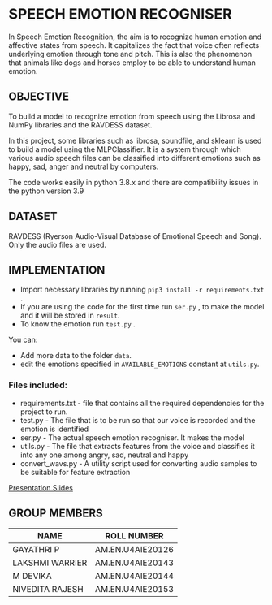 # SPEECH EMOTION RECOGNISER

In Speech Emotion Recognition, the aim is to  recognize human emotion and affective states from speech. It capitalizes  the fact that voice often reflects underlying emotion through tone and pitch. This is also the phenomenon that animals like dogs and horses employ to be able to understand human emotion.

## OBJECTIVE

To build a model to recognize emotion from speech using the Librosa and NumPy libraries  and the RAVDESS dataset.

In this project, some libraries such as librosa, soundfile, and sklearn is used to build a model using the MLPClassifier.  It is a system through which various audio speech files can be classified into different emotions such as happy, sad, anger and neutral by computers.

The code works easily in python 3.8.x and there are compatibility issues in the python version 3.9

## DATASET

RAVDESS (Ryerson Audio-Visual Database of Emotional Speech and Song). Only the audio files are used.

## IMPLEMENTATION 

- Import necessary libraries by running `pip3 install -r requirements.txt` .
- If you are using the code for the first time run `ser.py` , to make the model and it will be stored in `result`.
- To know the emotion run `test.py` .

You can:
 
- Add more data to the folder `data`.
- edit the emotions specified in `AVAILABLE_EMOTIONS` constant at `utils.py`.

### Files included:

- requirements.txt - file that contains all the required dependencies for the project to run.
- test.py - The file that is to be run so that our voice is recorded and the emotion is identified
- ser.py - The actual speech emotion recogniser. It makes the model
- utils.py - The file that extracts features from the voice and classifies it into any one among angry, sad, neutral and happy
- convert_wavs.py - A utility script used for converting audio samples to be suitable for feature extraction

[Presentation Slides](https://docs.google.com/presentation/d/1ClvcQFMahFXRTfLWYMVtZs16s2Vgzat-s_iQCtyLyys/edit?usp=sharing)


## GROUP MEMBERS 

| NAME  | ROLL NUMBER |
| ------------- | ------------- |
| GAYATHRI P  | AM.EN.U4AIE20126  |
| LAKSHMI WARRIER  | AM.EN.U4AIE20143   |
| M DEVIKA  | AM.EN.U4AIE20144  |
| NIVEDITA RAJESH  | AM.EN.U4AIE20153 |
